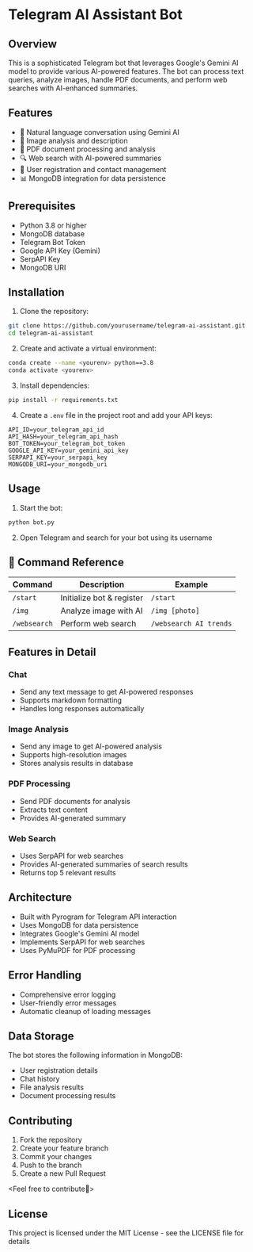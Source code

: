 # Telegram AI Assistant Bot

## Overview
This is a sophisticated Telegram bot that leverages Google's Gemini AI model to provide various AI-powered features. The bot can process text queries, analyze images, handle PDF documents, and perform web searches with AI-enhanced summaries.

## Features
- 🤖 Natural language conversation using Gemini AI
- 📸 Image analysis and description
- 📄 PDF document processing and analysis
- 🔍 Web search with AI-powered summaries
- 👤 User registration and contact management
- 📊 MongoDB integration for data persistence

## Prerequisites
- Python 3.8 or higher
- MongoDB database
- Telegram Bot Token
- Google API Key (Gemini)
- SerpAPI Key
- MongoDB URI

## Installation

1. Clone the repository:
```bash
git clone https://github.com/yourusername/telegram-ai-assistant.git
cd telegram-ai-assistant
```

2. Create and activate a virtual environment:
```bash
conda create --name <yourenv> python==3.8
conda activate <yourenv>
```

3. Install dependencies:
```bash
pip install -r requirements.txt
```

4. Create a `.env` file in the project root and add your API keys:
```
API_ID=your_telegram_api_id
API_HASH=your_telegram_api_hash
BOT_TOKEN=your_telegram_bot_token
GOOGLE_API_KEY=your_gemini_api_key
SERPAPI_KEY=your_serpapi_key
MONGODB_URI=your_mongodb_uri
```

## Usage

1. Start the bot:
```bash
python bot.py
```

2. Open Telegram and search for your bot using its username


## 📖 Command Reference

| Command | Description | Example |
|---------|-------------|---------|
| `/start` | Initialize bot & register | `/start` |
| `/img` | Analyze image with AI | `/img [photo]` |
| `/websearch` | Perform web search | `/websearch AI trends` |



## Features in Detail

### Chat
- Send any text message to get AI-powered responses
- Supports markdown formatting
- Handles long responses automatically

### Image Analysis
- Send any image to get AI-powered analysis
- Supports high-resolution images
- Stores analysis results in database

### PDF Processing
- Send PDF documents for analysis
- Extracts text content
- Provides AI-generated summary

### Web Search
- Uses SerpAPI for web searches
- Provides AI-generated summaries of search results
- Returns top 5 relevant results

## Architecture
- Built with Pyrogram for Telegram API interaction
- Uses MongoDB for data persistence
- Integrates Google's Gemini AI model
- Implements SerpAPI for web searches
- Uses PyMuPDF for PDF processing

## Error Handling
- Comprehensive error logging
- User-friendly error messages
- Automatic cleanup of loading messages

## Data Storage
The bot stores the following information in MongoDB:
- User registration details
- Chat history
- File analysis results
- Document processing results

## Contributing
1. Fork the repository
2. Create your feature branch
3. Commit your changes
4. Push to the branch
5. Create a new Pull Request

<Feel free to contribute🤝>

## License
This project is licensed under the MIT License - see the LICENSE file for details